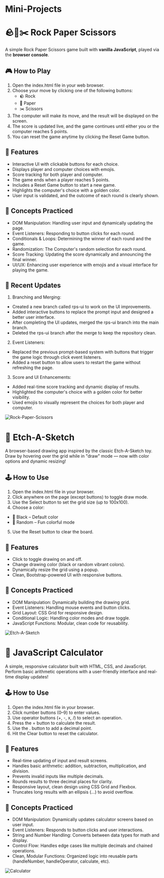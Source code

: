 # Mini-Projects

# 🪨📄✂️ Rock Paper Scissors

A simple Rock Paper Scissors game built with **vanilla JavaScript**, played via the **browser console**.

## 🎮 How to Play

1. Open the index.html file in your web browser.
2. Choose your move by clicking one of the following buttons:
   - 🪨 Rock
   - 📄 Paper
   - ✂️ Scissors
3. The computer will make its move, and the result will be displayed on the screen.
4. The score is updated live, and the game continues until either you or the computer reaches 5 points.
5. You can reset the game anytime by clicking the Reset Game button.

## 🧠 Features

- Interactive UI with clickable buttons for each choice.
- Displays player and computer choices with emojis.
- Score tracking for both player and computer.
- The game ends when a player reaches 5 points.
- Includes a Reset Game button to start a new game.
- Highlights the computer's choice with a golden color.
- User input is validated, and the outcome of each round is clearly shown.

## 🚀 Concepts Practiced

- DOM Manipulation: Handling user input and dynamically updating the page.
- Event Listeners: Responding to button clicks for each round.
- Conditionals & Loops: Determining the winner of each round and the game.
- Randomization: The Computer's random selection for each round.
- Score Tracking: Updating the score dynamically and announcing the final winner.
- UI/UX: Enhancing user experience with emojis and a visual interface for playing the game.

## 🔨 Recent Updates

1. Branching and Merging:

- Created a new branch called rps-ui to work on the UI improvements.
- Added interactive buttons to replace the prompt input and designed a better user interface.
- After completing the UI updates, merged the rps-ui branch into the main branch.
- Deleted the rps-ui branch after the merge to keep the repository clean.

2. Event Listeners:

- Replaced the previous prompt-based system with buttons that trigger the game logic through click event listeners.
- Added a reset button to allow users to restart the game without refreshing the page.

3. Score and UI Enhancements:

- Added real-time score tracking and dynamic display of results.
- Highlighted the computer's choice with a golden color for better visibility.
- Used emojis to visually represent the choices for both player and computer.

![Rock-Paper-Scissors](https://github.com/user-attachments/assets/67cab2a3-ca4e-42eb-a24e-fee407634b14)

# 🎨 Etch-A-Sketch

A browser-based drawing app inspired by the classic Etch-A-Sketch toy. Draw by hovering over the grid while in "draw" mode — now with color options and dynamic resizing!

## 🕹️ How to Use

1. Open the index.html file in your browser.
2. Click anywhere on the page (except buttons) to toggle draw mode.
3. Use the Select button to set the grid size (up to 100x100).
4. Choose a color:

- 🖤 Black – Default color
- 🌈 Random – Fun colorful mode

5. Use the Reset button to clear the board.

## 🧠 Features

- Click to toggle drawing on and off.
- Change drawing color (black or random vibrant colors).
- Dynamically resize the grid using a popup.
- Clean, Bootstrap-powered UI with responsive buttons.

## 🚀 Concepts Practiced

- DOM Manipulation: Dynamically building the drawing grid.
- Event Listeners: Handling mouse events and button clicks.
- Grid Layout: CSS Grid for responsive design.
- Conditional Logic: Handling color modes and draw toggle.
- JavaScript Functions: Modular, clean code for reusability.

![Etch-A-Sketch](https://github.com/user-attachments/assets/899e3714-fa9d-4275-90ec-b32f24ac8bd8)

# 🧮 JavaScript Calculator

A simple, responsive calculator built with HTML, CSS, and JavaScript. Perform basic arithmetic operations with a user-friendly interface and real-time display updates!

## 🕹️ How to Use

1. Open the index.html file in your browser.
2. Click number buttons (0–9) to enter values.
3. Use operator buttons (+, -, x, /) to select an operation.
4. Press the = button to calculate the result.
5. Use the . button to add a decimal point.
6. Hit the Clear button to reset the calculator.

## 🎨 Features

- Real-time updating of input and result screens.
- Handles basic arithmetic: addition, subtraction, multiplication, and division.
- Prevents invalid inputs like multiple decimals.
- Rounds results to three decimal places for clarity.
- Responsive layout, clean design using CSS Grid and Flexbox.
- Truncates long results with an ellipsis (...) to avoid overflow.

## 🧠 Concepts Practiced

- DOM Manipulation: Dynamically updates calculator screens based on user input.
- Event Listeners: Responds to button clicks and user interactions.
- String and Number Handling: Converts between data types for math and display.
- Control Flow: Handles edge cases like multiple decimals and chained operations.
- Clean, Modular Functions: Organized logic into reusable parts (handleNumber, handleOperator, calculate, etc).

![Calculator](https://github.com/user-attachments/assets/4c22d8e6-7fde-4a83-b7b1-2be0789ddf28)
